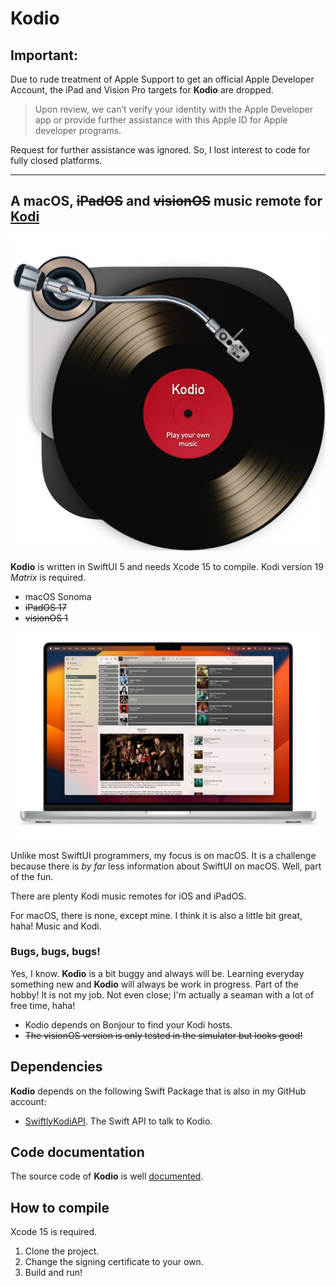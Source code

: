 #  Kodio

## Important:

Due to rude treatment of Apple Support to get an official Apple Developer Account, the iPad and Vision Pro targets for **Kodio** are dropped.

> Upon review, we can’t verify your identity with the Apple Developer app or provide further assistance with this Apple ID for Apple developer programs.

Request for further assistance was ignored. So, I lost interest to code for fully closed platforms.

---

## A macOS, ~~iPadOS~~ and ~~visionOS~~ music remote for [Kodi](https://kodi.tv)

![Icon](https://github.com/Desbeers/Kodio/raw/main/Images/icon.png)

**Kodio** is written in SwiftUI 5 and needs Xcode 15 to compile. Kodi version 19 *Matrix* is required.

- macOS Sonoma
- ~~iPadOS 17~~
- ~~visionOS 1~~

![Screenshot](https://github.com/Desbeers/Kodio/raw/main/Images/screenshot-macOS.jpg)

Unlike most SwiftUI programmers, my focus is on macOS. It is a challenge because there is *by far* less information about SwiftUI on macOS. Well, part of the fun.

There are plenty Kodi music remotes for iOS and iPadOS.

For macOS, there is none, except mine. I think it is also a little bit great, haha!
Music and Kodi.

### Bugs, bugs, bugs!

Yes, I know. **Kodio** is a bit buggy and always will be. Learning everyday something new and **Kodio** will always be work in progress. Part of the hobby! It is not my job. Not even close; I'm actually a seaman with a lot of free time, haha!

- Kodio depends on Bonjour to find your Kodi hosts.
- ~~The visionOS version is only tested in the simulator but looks good!~~

## Dependencies

**Kodio** depends on the following Swift Package that is also in my GitHub account:

- [SwiftlyKodiAPI](https://github.com/Desbeers/swiftlykodiapi/). The Swift API to talk to Kodio.

## Code documentation

The source code of **Kodio** is well [documented](https://desbeers.github.io/Kodio/).

## How to compile

Xcode 15 is required.

1. Clone the project.
2. Change the signing certificate to your own.
2. Build and run!
